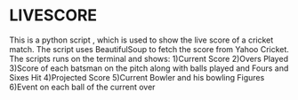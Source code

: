 # LIVESCORE
This is a python script , which is used to show the live score of a cricket match. The script uses BeautifulSoup to fetch the score from Yahoo Cricket. The scripts runs on the terminal and shows:
1)Current Score
2)Overs Played
3)Score of each batsman on the pitch along with balls played and Fours and Sixes Hit
4)Projected Score
5)Current Bowler and his bowling Figures
6)Event on each ball of the current over
